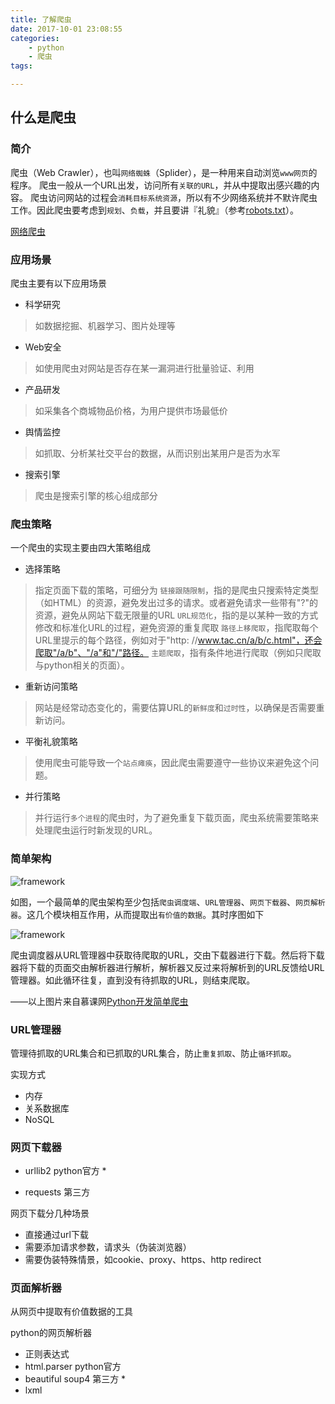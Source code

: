 ```yaml
---
title: 了解爬虫
date: 2017-10-01 23:08:55
categories:
    - python
    - 爬虫
tags:

---
```


## 什么是爬虫

### 简介
爬虫（Web Crawler），也叫`网络蜘蛛`（Splider），是一种用来自动浏览`www网页`的程序。
爬虫一般从一个URL出发，访问所有`关联的URL`，并从中提取出感兴趣的内容。
爬虫访问网站的过程会`消耗目标系统资源`，所以有不少网络系统并不默许爬虫工作。因此爬虫要考虑到`规划`、`负载`，并且要讲『礼貌』（参考[robots.txt](https://zh.wikipedia.org/wiki/Robots.txt)）。

[网络爬虫](https://zh.wikipedia.org/wiki/%E7%B6%B2%E8%B7%AF%E7%88%AC%E8%9F%B2)

### 应用场景
爬虫主要有以下应用场景
- 科学研究
> 如数据挖掘、机器学习、图片处理等
- Web安全
> 如使用爬虫对网站是否存在某一漏洞进行批量验证、利用
- 产品研发
> 如采集各个商城物品价格，为用户提供市场最低价
- 舆情监控
> 如抓取、分析某社交平台的数据，从而识别出某用户是否为水军
- 搜索引擎
> 爬虫是搜索引擎的核心组成部分

### 爬虫策略
一个爬虫的实现主要由四大策略组成
- 选择策略
> 指定页面下载的策略，可细分为
> `链接跟随限制`，指的是爬虫只搜索特定类型（如HTML）的资源，避免发出过多的请求。或者避免请求一些带有"?"的资源，避免从网站下载无限量的URL
> `URL规范化`，指的是以某种一致的方式修改和标准化URL的过程，避免资源的重复爬取
> `路径上移爬取`，指爬取每个URL里提示的每个路径，例如对于"http: //www.tac.cn/a/b/c.html"，还会爬取"/a/b"、"/a"和"/"路径。
> `主题爬取`，指有条件地进行爬取（例如只爬取与python相关的页面）。
- 重新访问策略
> 网站是经常动态变化的，需要估算URL的`新鲜度`和`过时性`，以确保是否需要重新访问。
- 平衡礼貌策略
> 使用爬虫可能导致一个`站点瘫痪`，因此爬虫需要遵守一些协议来避免这个问题。
- 并行策略
> 并行运行`多个进程`的爬虫时，为了避免重复下载页面，爬虫系统需要策略来处理爬虫运行时新发现的URL。

### 简单架构
![framework](/images/crawler_learn/framework.jpg)

如图，一个最简单的爬虫架构至少包括`爬虫调度端`、`URL管理器`、`网页下载器`、`网页解析器`。这几个模块相互作用，从而提取出`有价值的数据`。其时序图如下

![framework](/images/crawler_learn/sequence_chart.jpg)

爬虫调度器从URL管理器中获取待爬取的URL，交由下载器进行下载。然后将下载器将下载的页面交由解析器进行解析，解析器又反过来将解析到的URL反馈给URL管理器。如此循环往复，直到没有待抓取的URL，则结束爬取。

——以上图片来自慕课网[Python开发简单爬虫](http://www.imooc.com/learn/563)

### URL管理器
管理待抓取的URL集合和已抓取的URL集合，防止`重复抓取`、防止`循环抓取`。

实现方式
- 内存
- 关系数据库
- NoSQL

### 网页下载器
- urllib2 python官方 *


- requests 第三方

网页下载分几种场景
- 直接通过url下载
- 需要添加请求参数，请求头（伪装浏览器）
- 需要伪装特殊情景，如cookie、proxy、https、http redirect

### 页面解析器

从网页中提取有价值数据的工具

python的网页解析器
- 正则表达式
- html.parser python官方
- beautiful soup4 第三方 *
- lxml 
